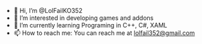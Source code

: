 - 👋 Hi, I’m @LolFailKO352
- 👀 I’m interested in developing games and addons
- 🌱 I’m currently learning Programing in C++, C#, XAML
- 📫 How to reach me: You can reach me at lolfail352@gmail.com

<!---
LolFailKO352/LolFailKO352 is a ✨ special ✨ repository because its `README.md` (this file) appears on your GitHub profile.
You can click the Preview link to take a look at your changes.
--->
